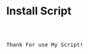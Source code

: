 # Install Script
<pre><code
$pkg update && pkg upgrade
$pkg install git
$pkg install bash
$git clone https://github.com/GRCR4K3R/Marware

#Run Script

$ls
$bash bot.sh
</pre></code>
Thank For use My Script!
